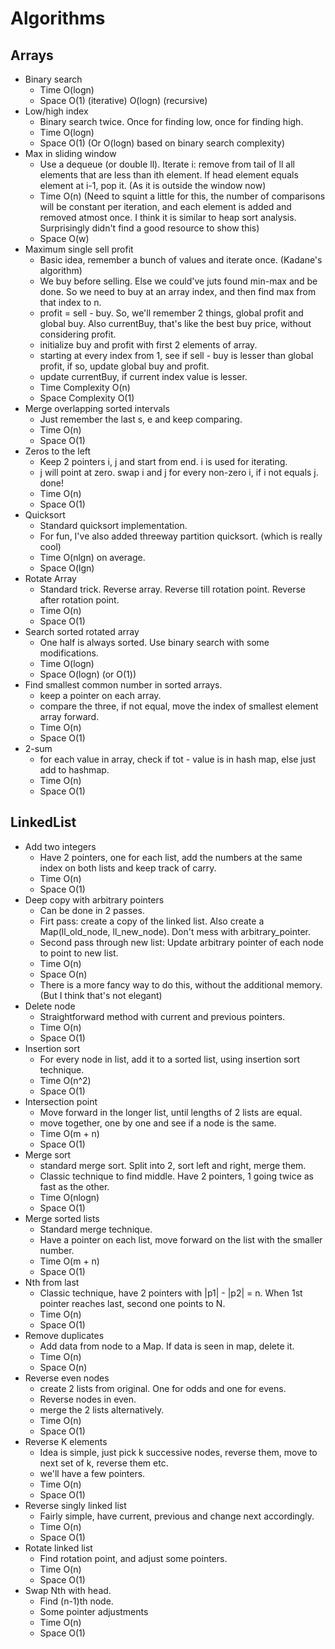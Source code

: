 # Algorithms

## Arrays

* Binary search
  - Time O(logn)
  - Space O(1) (iterative) O(logn) (recursive)
* Low/high index
  - Binary search twice. Once for finding low, once for finding high.
  - Time O(logn)
  - Space O(1) (Or O(logn) based on binary search complexity)
* Max in sliding window
  - Use a dequeue (or double ll). Iterate i:
    remove from tail of ll all elements that are less than ith element.
    If head element equals element at i-1, pop it. (As it is outside the window now)
  - Time O(n) (Need to squint a little for this, the number of comparisons
    will be constant per iteration, and each element is added and removed
    atmost once. I think it is similar to heap sort analysis. Surprisingly
    didn't find a good resource to show this)
  - Space O(w)
* Maximum single sell profit
  - Basic idea, remember a bunch of values and iterate once. (Kadane's algorithm)
  - We buy before selling. Else we could've juts found min-max and be done.
    So we need to buy at an array index, and then find max from that index to n.
  - profit = sell - buy. So, we'll remember 2 things, global profit and global buy. 
    Also currentBuy, that's like the best buy price, without considering profit.
  - initialize buy and profit with first 2 elements of array.
  - starting at every index from 1, see if sell - buy is lesser than global profit,
    if so, update global buy and profit.
  - update currentBuy, if current index value is lesser.
  - Time Complexity O(n)
  - Space Complexity O(1)
* Merge overlapping sorted intervals
  - Just remember the last s, e and keep comparing.
  - Time O(n)
  - Space O(1)
* Zeros to the left
  - Keep 2 pointers i, j and start from end. i is used for iterating.
  - j will point at zero. swap i and j for every non-zero i, if i not equals j. done!
  - Time O(n)
  - Space O(1)
* Quicksort
  - Standard quicksort implementation.
  - For fun, I've also added threeway partition quicksort. (which is really cool)
  - Time O(nlgn) on average.
  - Space O(lgn)
* Rotate Array
  - Standard trick. Reverse array. Reverse till rotation point. Reverse after rotation point.
  - Time O(n)
  - Space O(1)
* Search sorted rotated array
  - One half is always sorted. Use binary search with some modifications.
  - Time O(logn)
  - Space O(logn) (or O(1))
* Find smallest common number in sorted arrays.
  - keep a pointer on each array.
  - compare the three, if not equal, move the index of smallest element array forward.
  - Time O(n)
  - Space O(1)
* 2-sum
  - for each value in array, check if tot - value is in hash map, else just add to hashmap.
  - Time O(n)
  - Space O(1)

## LinkedList

* Add two integers
  - Have 2 pointers, one for each list, add the numbers at the same index on both lists and keep track of carry.
  - Time O(n)
  - Space O(1)
* Deep copy with arbitrary pointers
  - Can be done in 2 passes.
  - Firt pass: create a copy of the linked list. Also create a Map(ll_old_node, ll_new_node). Don't mess with arbitrary_pointer.
  - Second pass through new list: Update arbitrary pointer of each node to point to new list.
  - Time O(n)
  - Space O(n)
  - There is a more fancy way to do this, without the additional memory. (But I think that's not elegant)
* Delete node
  - Straightforward method with current and previous pointers.
  - Time O(n)
  - Space O(1)
* Insertion sort
  - For every node in list, add it to a sorted list, using insertion sort technique.
  - Time O(n^2)
  - Space O(1)
* Intersection point
  - Move forward in the longer list, until lengths of 2 lists are equal.
  - move together, one by one and see if a node is the same.
  - Time O(m + n)
  - Space O(1)
* Merge sort
  - standard merge sort. Split into 2, sort left and right, merge them.
  - Classic technique to find middle. Have 2 pointers, 1 going twice as fast as the other.
  - Time O(nlogn)
  - Space O(1)
* Merge sorted lists
  - Standard merge technique.
  - Have a pointer on each list, move forward on the list with the smaller number.
  - Time O(m + n)
  - Space O(1)
* Nth from last
  - Classic technique, have 2 pointers with |p1| - |p2| = n. When 1st pointer reaches last, second one points to N.
  - Time O(n)
  - Space O(1)
* Remove duplicates
  - Add data from node to a Map. If data is seen in map, delete it.
  - Time O(n)
  - Space O(n)
* Reverse even nodes
  - create 2 lists from original. One for odds and one for evens.
  - Reverse nodes in even.
  - merge the 2 lists alternatively.
  - Time O(n)
  - Space O(1)
* Reverse K elements
  - Idea is simple, just pick k successive nodes, reverse them, move to next set of k, reverse them etc.
  - we'll have a few pointers.
  - Time O(n)
  - Space O(1)
* Reverse singly linked list
  - Fairly simple, have current, previous and change next accordingly.
  - Time O(n)
  - Space O(1)
* Rotate linked list
  - Find rotation point, and adjust some pointers.
  - Time O(n)
  - Space O(1)
* Swap Nth with head.
  - Find (n-1)th node.
  - Some pointer adjustments
  - Time O(n)
  - Space O(1)
